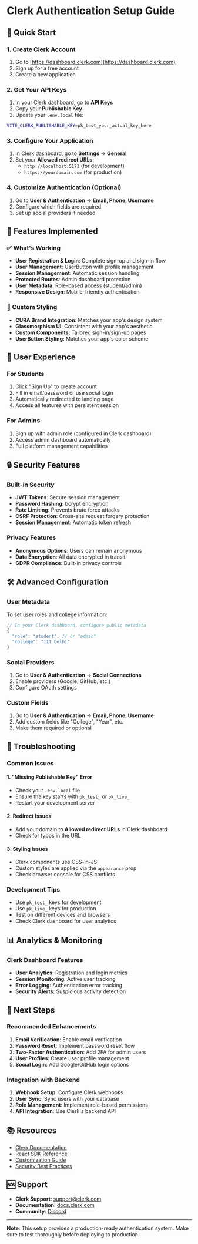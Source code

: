 # Clerk Authentication Setup Guide

## 🚀 Quick Start

### 1. Create Clerk Account
1. Go to [https://dashboard.clerk.com](https://dashboard.clerk.com)
2. Sign up for a free account
3. Create a new application

### 2. Get Your API Keys
1. In your Clerk dashboard, go to **API Keys**
2. Copy your **Publishable Key**
3. Update your `.env.local` file:

```bash
VITE_CLERK_PUBLISHABLE_KEY=pk_test_your_actual_key_here
```

### 3. Configure Your Application
1. In Clerk dashboard, go to **Settings** → **General**
2. Set your **Allowed redirect URLs**:
   - `http://localhost:5173` (for development)
   - `https://yourdomain.com` (for production)

### 4. Customize Authentication (Optional)
1. Go to **User & Authentication** → **Email, Phone, Username**
2. Configure which fields are required
3. Set up social providers if needed

## 🔧 Features Implemented

### ✅ What's Working
- **User Registration & Login**: Complete sign-up and sign-in flow
- **User Management**: UserButton with profile management
- **Session Management**: Automatic session handling
- **Protected Routes**: Admin dashboard protection
- **User Metadata**: Role-based access (student/admin)
- **Responsive Design**: Mobile-friendly authentication

### 🎨 Custom Styling
- **CURA Brand Integration**: Matches your app's design system
- **Glassmorphism UI**: Consistent with your app's aesthetic
- **Custom Components**: Tailored sign-in/sign-up pages
- **UserButton Styling**: Matches your app's color scheme

## 📱 User Experience

### For Students
1. Click "Sign Up" to create account
2. Fill in email/password or use social login
3. Automatically redirected to landing page
4. Access all features with persistent session

### For Admins
1. Sign up with admin role (configured in Clerk dashboard)
2. Access admin dashboard automatically
3. Full platform management capabilities

## 🔒 Security Features

### Built-in Security
- **JWT Tokens**: Secure session management
- **Password Hashing**: bcrypt encryption
- **Rate Limiting**: Prevents brute force attacks
- **CSRF Protection**: Cross-site request forgery protection
- **Session Management**: Automatic token refresh

### Privacy Features
- **Anonymous Options**: Users can remain anonymous
- **Data Encryption**: All data encrypted in transit
- **GDPR Compliance**: Built-in privacy controls

## 🛠️ Advanced Configuration

### User Metadata
To set user roles and college information:

```javascript
// In your Clerk dashboard, configure public metadata
{
  "role": "student", // or "admin"
  "college": "IIT Delhi"
}
```

### Social Providers
1. Go to **User & Authentication** → **Social Connections**
2. Enable providers (Google, GitHub, etc.)
3. Configure OAuth settings

### Custom Fields
1. Go to **User & Authentication** → **Email, Phone, Username**
2. Add custom fields like "College", "Year", etc.
3. Make them required or optional

## 🚨 Troubleshooting

### Common Issues

#### 1. "Missing Publishable Key" Error
- Check your `.env.local` file
- Ensure the key starts with `pk_test_` or `pk_live_`
- Restart your development server

#### 2. Redirect Issues
- Add your domain to **Allowed redirect URLs** in Clerk dashboard
- Check for typos in the URL

#### 3. Styling Issues
- Clerk components use CSS-in-JS
- Custom styles are applied via the `appearance` prop
- Check browser console for CSS conflicts

### Development Tips
- Use `pk_test_` keys for development
- Use `pk_live_` keys for production
- Test on different devices and browsers
- Check Clerk dashboard for user analytics

## 📊 Analytics & Monitoring

### Clerk Dashboard Features
- **User Analytics**: Registration and login metrics
- **Session Monitoring**: Active user tracking
- **Error Logging**: Authentication error tracking
- **Security Alerts**: Suspicious activity detection

## 🔄 Next Steps

### Recommended Enhancements
1. **Email Verification**: Enable email verification
2. **Password Reset**: Implement password reset flow
3. **Two-Factor Authentication**: Add 2FA for admin users
4. **User Profiles**: Create user profile management
5. **Social Login**: Add Google/GitHub login options

### Integration with Backend
1. **Webhook Setup**: Configure Clerk webhooks
2. **User Sync**: Sync users with your database
3. **Role Management**: Implement role-based permissions
4. **API Integration**: Use Clerk's backend API

## 📚 Resources

- [Clerk Documentation](https://clerk.com/docs)
- [React SDK Reference](https://clerk.com/docs/references/react)
- [Customization Guide](https://clerk.com/docs/customization)
- [Security Best Practices](https://clerk.com/docs/security)

## 🆘 Support

- **Clerk Support**: [support@clerk.com](mailto:support@clerk.com)
- **Documentation**: [docs.clerk.com](https://docs.clerk.com)
- **Community**: [Discord](https://discord.gg/clerk)

---

**Note**: This setup provides a production-ready authentication system. Make sure to test thoroughly before deploying to production.
